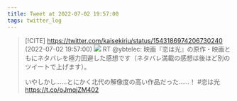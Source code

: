 ```yaml
---
title: Tweet at 2022-07-02 19:57:00
tags: twitter_log
---
```


> [!CITE] https://twitter.com/kaisekiriu/status/1543186974206730240 (2022-07-02 19:57:00)
> ![](https://twitter.com/kaisekiriu/status/1543186974206730240)
> RT @ybtelec: 映画『恋は光』の原作・映画ともにネタバレを極力回避した感想です（ネタバレ満載の感想は後ほど別のツイートで上げます）。
> 
> いやしかし……とにかく北代の解像度の高い作品だった……！ #恋は光 https://t.co/oJmqjZM402
